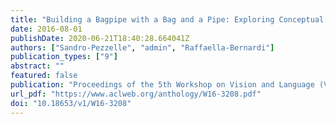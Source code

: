 ```yaml
---
title: "Building a Bagpipe with a Bag and a Pipe: Exploring Conceptual Combination in Vision"
date: 2016-08-01
publishDate: 2020-06-21T18:40:28.664041Z
authors: ["Sandro-Pezzelle", "admin", "Raffaella-Bernardi"]
publication_types: ["9"]
abstract: ""
featured: false
publication: "Proceedings of the 5th Workshop on Vision and Language (VL@ACL) "
url_pdf: "https://www.aclweb.org/anthology/W16-3208.pdf"
doi: "10.18653/v1/W16-3208"
---
```



